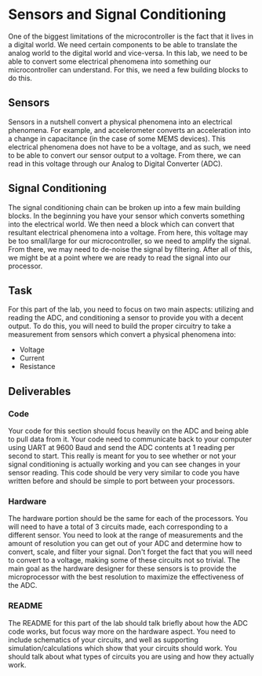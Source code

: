 # Sensors and Signal Conditioning
One of the biggest limitations of the microcontroller is the fact that it lives in a digital world. We need certain components to be able to translate the analog world to the digital world and vice-versa. In this lab, we need to be able to convert some electrical phenomena into something our microcontroller can understand. For this, we need a few building blocks to do this.

## Sensors
Sensors in a nutshell convert a physical phenomena into an electrical phenomena. For example, and accelerometer converts an acceleration into a change in capacitance (in the case of some MEMS devices). This electrical phenomena does not have to be a voltage, and as such, we need to be able to convert our sensor output to a voltage. From there, we can read in this voltage through our Analog to Digital Converter (ADC).

## Signal Conditioning
The signal conditioning chain can be broken up into a few main building blocks. In the beginning you have your sensor which converts something into the electrical world. We then need a block which can convert that resultant electrical phenomena into a voltage. From here, this voltage may be too small/large for our microcontroller, so we need to amplify the signal. From there, we may need to de-noise the signal by filtering. After all of this, we might be at a point where we are ready to read the signal into our processor.

## Task
For this part of the lab, you need to focus on two main aspects: utilizing and reading the ADC, and conditioning a sensor to provide you with a decent output. To do this, you will need to build the proper circuitry to take a measurement from sensors which convert a physical phenomena into:
* Voltage
* Current
* Resistance

## Deliverables

### Code
Your code for this section should focus heavily on the ADC and being able to pull data from it. Your code need to communicate back to your computer using UART at 9600 Baud and send the ADC contents at 1 reading per second to start. This really is meant for you to see whether or not your signal conditioning is actually working and you can see changes in your sensor reading. This code should be very very similar to code you have written before and should be simple to port between your processors.

### Hardware
The hardware portion should be the same for each of the processors. You will need to have a total of 3 circuits made, each corresponding to a different sensor. You need to look at the range of measurements and the amount of resolution you can get out of your ADC and determine how to convert, scale, and filter your signal. Don't forget the fact that you will need to convert to a voltage, making some of these circuits not so trivial. The main goal as the hardware designer for these sensors is to provide the microprocessor with the best resolution to maximize the effectiveness of the ADC.

### README
The README for this part of the lab should talk briefly about how the ADC code works, but focus way more on the hardware aspect. You need to include schematics of your circuits, and well as supporting simulation/calculations which show that your circuits should work. You should talk about what types of circuits you are using and how they actually work.